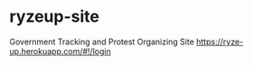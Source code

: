 # ryzeup-site
Government Tracking and Protest Organizing Site
https://ryze-up.herokuapp.com/#!/login
